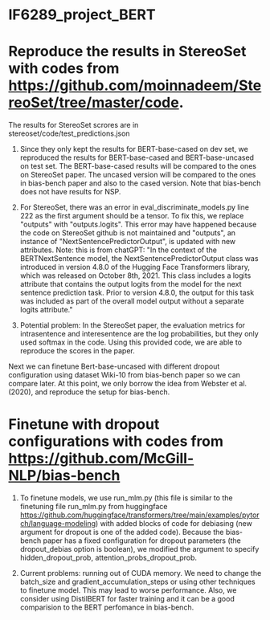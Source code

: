 # IF6289_project_BERT

# Reproduce the results in StereoSet with codes from https://github.com/moinnadeem/StereoSet/tree/master/code. 

The results for StereoSet scrores are in stereoset/code/test_predictions.json

1. Since they only kept the results for BERT-base-cased on dev set, we reproduced the results for BERT-base-cased and BERT-base-uncased on test set. The BERT-base-cased results will be compared to the ones on StereoSet paper. The uncased version will be compared to the ones in bias-bench paper and also to the cased version. Note that bias-bench does not have results for NSP.

2. For StereoSet, there was an error in eval_discriminate_models.py line 222 as the first argument should be a tensor. To fix this, we replace "outputs" with "outputs.logits". This error may have happened because the code on StereoSet github is not maintained and "outputs", an instance of "NextSentencePredictorOutput", is updated with new attributes. 
    Note: this is from chatGPT: "In the context of the BERTNextSentence model, the NextSentencePredictorOutput class was introduced in version 4.8.0 of the Hugging Face Transformers library, which was released on October 8th, 2021. This class includes a logits attribute that contains the output logits from the model for the next sentence prediction task. Prior to version 4.8.0, the output for this task was included as part of the overall model output without a separate logits attribute."

3. Potential problem: In the StereoSet paper, the evaluation metrics for intrasentence and interesentence are the log probabilities, but they only used softmax in the code. Using this provided code, we are able to reproduce the scores in the paper.


Next we can finetune Bert-base-uncased with different dropout configuration using dataset Wiki-10 from bias-bench paper so we can compare later. At this point, we only borrow the idea from Webster et al. (2020), and reproduce the setup for bias-bench.

# Finetune with dropout configurations with codes from https://github.com/McGill-NLP/bias-bench

1. To finetune models, we use run_mlm.py (this file is similar to the finetuning file run_mlm.py from huggingface https://github.com/huggingface/transformers/tree/main/examples/pytorch/language-modeling) with added blocks of code for debiasing (new argument for dropout is one of the added code). Because the bias-bench paper has a fixed configuration for dropout parameters (the dropout_debias option is boolean), we modified the argument to specify hidden_dropout_prob, attention_probs_dropout_prob.

2. Current problems: running out of CUDA memory. We need to change the batch_size and gradient_accumulation_steps or using other techniques to finetune model. This may lead to worse performance. Also, we consider using DistilBERT for faster training and it can be a good comparision to the BERT perfomance in bias-bench.
